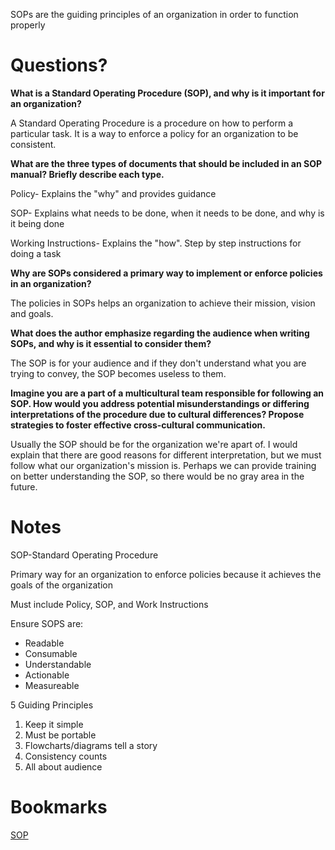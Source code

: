 SOPs are the guiding principles of an organization in order to function properly

# Questions?

**What is a Standard Operating Procedure (SOP), and why is it important for an organization?**

A Standard Operating Procedure is a procedure on how to perform a particular task. It is a way to enforce a policy for an organization to be consistent. 


**What are the three types of documents that should be included in an SOP manual? Briefly describe each type.**

Policy- Explains the "why" and provides guidance

SOP- Explains what needs to be done, when it needs to be done, and why is it being done

Working  Instructions- Explains the "how". Step by step instructions for doing a task


**Why are SOPs considered a primary way to implement or enforce policies in an organization?**

The policies in SOPs helps an organization to achieve their mission, vision and goals.


**What does the author emphasize regarding the audience when writing SOPs, and why is it essential to consider them?**

The SOP is for your audience and if they don't understand what you are trying to convey, the SOP becomes useless to them.

**Imagine you are a part of a multicultural team responsible for following an SOP. How would you address potential misunderstandings or differing interpretations of the procedure due to cultural differences? Propose strategies to foster effective cross-cultural communication.**

Usually the SOP should be for the organization we're apart of. I would explain that there are good reasons for different interpretation, but we must follow what our organization's mission is. Perhaps we can provide training on better understanding the SOP, so there would be no gray area in the future. 

# Notes

SOP-Standard Operating Procedure

Primary way for an organization to enforce policies because it achieves the goals of the organization

Must include Policy, SOP, and Work Instructions

Ensure SOPS are:

* Readable
* Consumable
* Understandable
* Actionable
* Measureable

5 Guiding Principles

1. Keep it simple
2. Must be portable
3. Flowcharts/diagrams tell a story
4. Consistency counts
5. All about audience

# Bookmarks

[SOP](https://www.thinkhdi.com/library/supportworld/2017/you-want-to-write-an-sop)

